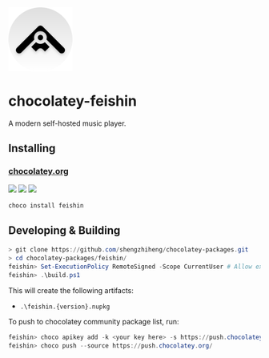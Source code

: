 <img src="icon.png" alt="drawing" width="128"/>

# chocolatey-feishin

A modern self-hosted music player. 

## Installing

### [chocolatey.org][1]

[![](https://img.shields.io/chocolatey/v/feishin)][1]
[![](https://img.shields.io/chocolatey/dt/feishin)][1]
[![](https://img.shields.io/github/actions/workflow/status/shengzhiheng/chocolatey-packages/chocolatey-test.yml?branch=main&query=matrix.package:feishin)][2]

```powershell
choco install feishin
```

## Developing & Building

```powershell
> git clone https://github.com/shengzhiheng/chocolatey-packages.git
> cd chocolatey-packages/feishin/
feishin> Set-ExecutionPolicy RemoteSigned -Scope CurrentUser # Allow execution of powershell script
feishin> .\build.ps1
```

This will create the following artifacts:

- `.\feishin.{version}.nupkg`

To push to chocolatey community package list, run:
```powershell
feishin> choco apikey add -k <your key here> -s https://push.chocolatey.org/
feishin> choco push --source https://push.chocolatey.org/
```

[1]: https://chocolatey.org/packages/feishin
[2]: https://github.com/shengzhiheng/chocolatey-packages/actions/workflows/chocolatey-test.yml
